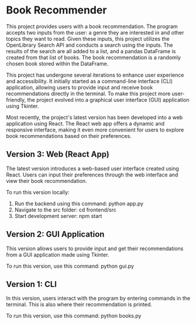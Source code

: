 # Book Recommender

This project provides users with a book recommendation. The program accepts two inputs from the user: a genre they are interested in and other topics they want to read. Given these inputs, this project utilizes the OpenLibrary Search API and conducts a search using the inputs. The results of the search are all added to a list, and a pandas DataFrame is created from that list of books. The book recommendation is a randomly chosen book stored within the DataFrame.

This project has undergone several iterations to enhance user experience and accessibility. It initially started as a command-line interface (CLI) application, allowing users to provide input and receive book recommendations directly in the terminal. To make this project more user-friendly, the project evolved into a graphical user interface (GUI) application using Tkinter.

Most recently, the project's latest version has been developed into a web application using React. The React web app offers a dynamic and responsive interface, making it even more convenient for users to explore book recommendations based on their preferences.

## Version 3: Web (React App)

The latest version introduces a web-based user interface created using React. Users can input their preferences through the web interface and view their book recommendation. 

To run this version locally: 
1. Run the backend using this command: python app.py
2. Navigate to the src folder: cd frontend/src
3. Start development server: npm start


## Version 2: GUI Application

This version allows users to provide input and get their recommendations from a GUI application made using Tkinter.

To run this version, use this command: 
python gui.py

## Version 1: CLI

In this version, users interact with the program by entering commands in the terminal. This is also where their recommendation is printed. 

To run this version, use this command: 
python books.py
